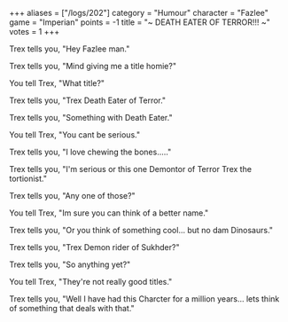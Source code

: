 +++
aliases = ["/logs/202"]
category = "Humour"
character = "Fazlee"
game = "Imperian"
points = -1
title = "~ DEATH EATER OF TERROR!!! ~"
votes = 1
+++

Trex tells you, "Hey Fazlee man."

Trex tells you, "Mind giving me a title homie?"

You tell Trex, "What title?"

Trex tells you, "Trex Death Eater of Terror."

Trex tells you, "Something with Death Eater."

You tell Trex, "You cant be serious."

Trex tells you, "I love chewing the bones....."

Trex tells you, "I'm serious or this one Demontor of Terror Trex the 
tortionist."

Trex tells you, "Any one of those?"

You tell Trex, "Im sure you can think of a better name."

Trex tells you, "Or you think of something cool... but no dam Dinosaurs."

Trex tells you, "Trex Demon rider of Sukhder?"

Trex tells you, "So anything yet?"

You tell Trex, "They're not really good titles."

Trex tells you, "Well I have had this Charcter for a million years... lets 
think of something that deals with that."